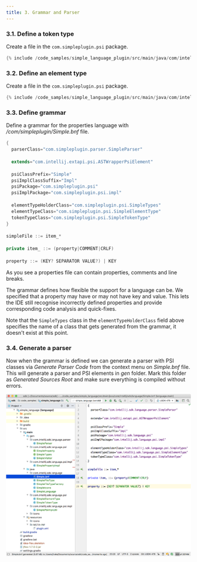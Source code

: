 ```yaml
---
title: 3. Grammar and Parser
---
```


### 3.1. Define a token type

Create a file in the `com.simpleplugin.psi` package.

```java
{% include /code_samples/simple_language_plugin/src/main/java/com/intellij/sdk/language/psi/SimpleTokenType.java %}
```

### 3.2. Define an element type

Create a file in the `com.simpleplugin.psi` package.

```java
{% include /code_samples/simple_language_plugin/src/main/java/com/intellij/sdk/language/psi/SimpleElementType.java %}
```

### 3.3. Define grammar

Define a grammar for the properties language with */com/simpleplugin/Simple.bnf* file.

```java
{
  parserClass="com.simpleplugin.parser.SimpleParser"

  extends="com.intellij.extapi.psi.ASTWrapperPsiElement"

  psiClassPrefix="Simple"
  psiImplClassSuffix="Impl"
  psiPackage="com.simpleplugin.psi"
  psiImplPackage="com.simpleplugin.psi.impl"

  elementTypeHolderClass="com.simpleplugin.psi.SimpleTypes"
  elementTypeClass="com.simpleplugin.psi.SimpleElementType"
  tokenTypeClass="com.simpleplugin.psi.SimpleTokenType"
}

simpleFile ::= item_*

private item_ ::= (property|COMMENT|CRLF)

property ::= (KEY? SEPARATOR VALUE?) | KEY
```

As you see a properties file can contain properties, comments and line breaks.

The grammar defines how flexible the support for a language can be.
We specified that a property may have or may not have key and value.
This lets the IDE still recognise incorrectly defined properties and provide corresponding code analysis and quick-fixes.

Note that the `SimpleTypes` class in the `elementTypeHolderClass` field above specifies the name of a class that gets generated from the grammar, it doesn't exist at this point.

### 3.4. Generate a parser

Now when the grammar is defined we can generate a parser with PSI classes via *Generate Parser Code* from the context menu on *Simple.bnf* file.
This will generate a parser and PSI elements in *gen* folder.
Mark this folder as *Generated Sources Root* and make sure everything is compiled without errors.

![Parser](img/generated_parser.png)
